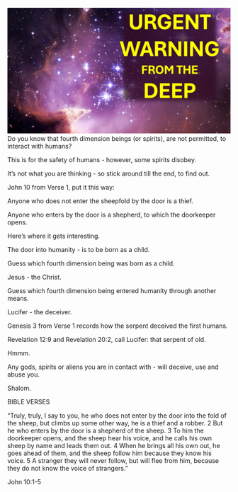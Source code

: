 ![Video cover image](../cover.jpg "cover photo")
Do you know that fourth dimension beings (or spirits), are not permitted, to interact with humans?

This is for the safety of humans - however, some spirits disobey.

It’s not what you are thinking - so stick around till the end, to find out.

John 10 from Verse 1, put it this way:

Anyone who does not enter the sheepfold by the door is a thief.

Anyone who enters by the door is a shepherd, to which the doorkeeper opens.

Here’s where it gets interesting.

The door into humanity - is to be born as a child.

Guess which fourth dimension being was born as a child.

Jesus - the Christ. 

Guess which fourth dimension being entered humanity through another means.

Lucifer - the deceiver.

Genesis 3 from Verse 1 records how the serpent deceived the first humans.

Revelation 12:9 and Revelation 20:2, call Lucifer: that serpent of old.

Hmmm.

Any gods, spirits or aliens you are in contact with - will deceive, use and abuse you.

Shalom.


BIBLE VERSES

“Truly, truly, I say to you, he who does not enter by the door into the fold of the sheep, but climbs up some other way, he is a thief and a robber. 2 But he who enters by the door is a shepherd of the sheep. 3 To him the doorkeeper opens, and the sheep hear his voice, and he calls his own sheep by name and leads them out. 4 When he brings all his own out, he goes ahead of them, and the sheep follow him because they know his voice. 5 A stranger they will never follow, but will flee from him, because they do not know the voice of strangers.”

John 10:1-5